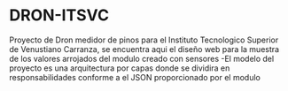 # DRON-ITSVC
Proyecto de Dron medidor de pinos para el Instituto Tecnologico Superior de Venustiano Carranza, se encuentra aqui el diseño web para la muestra de los valores arrojados del  modulo creado con sensores
-El modelo del proyecto es una arquitectura por capas donde se dividira en responsabilidades conforme a el JSON proporcionado por el modulo
